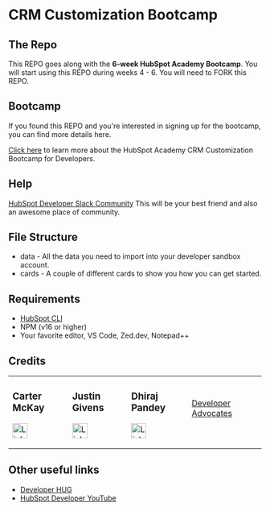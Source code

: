 # CRM Customization Bootcamp
## The Repo
This REPO goes along with the **6-week HubSpot Academy Bootcamp**. 
You will start using this REPO during weeks 4 - 6. You will need to FORK this REPO.

## Bootcamp
If you found this REPO and you're interested in signing up for the bootcamp, you can find more details here.

[Click here](https://www.hubspot.com/academy/bootcamps/crmcb) to learn more about the HubSpot Academy CRM Customization Bootcamp for Developers.

## Help
[HubSpot Developer Slack Community](https://developers.hubspot.com/slack)
This will be your best friend and also an awesome place of community. 

## File Structure
- data - All the data you need to import into your developer sandbox account.
- cards - A couple of different cards to show you how you can get started.

## Requirements
- [HubSpot CLI](https://github.com/HubSpot/hubspot-cli/)
- NPM (v16 or higher)
- Your favorite editor, VS Code, Zed.dev, Notepad++ 

## Credits
<table>
<tr>
<td><h3>Carter McKay</h3>
<p><a target="_blank" rel="noopener" href="https://www.linkedin.com/in/carterwm/"><img src="https://img.shields.io/badge/LinkedIn-0077B5?style=for-the-badge&logo=linkedin&logoColor=white" height="30" alt="LinkedIn Badge"/></a></ul>
</td>
<td><h3>Justin Givens</h3>
<p><a target="_blank" rel="noopener" href="https://www.linkedin.com/in/justindgivens/"><img src="https://img.shields.io/badge/LinkedIn-0077B5?style=for-the-badge&logo=linkedin&logoColor=white" height="30" alt="LinkedIn Badge"/></a></p>
</td>
<td><h3>Dhiraj Pandey</h3>
<p><a target="_blank" rel="noopener" href="https://www.linkedin.com/in/dhirajpandey/"><img src="https://img.shields.io/badge/LinkedIn-0077B5?style=for-the-badge&logo=linkedin&logoColor=white" height="30" alt="LinkedIn Badge"/></a></p>
</td>
<td><a><a target="_blank" rel="noopener" href="https://github.com/hubspotdev/">Developer Advocates</a></h3>
<p></p>
</td>
</tr>
</table>

## Other useful links
- [Developer HUG](https://events.hubspot.com/developer/)
- [HubSpot Developer YouTube](https://www.youtube.com/@HubSpotDevelopers)

